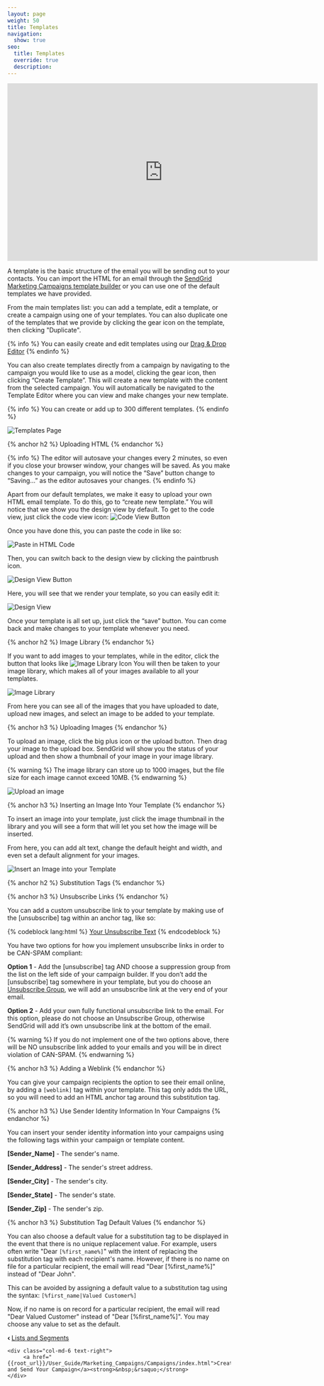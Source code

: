 ```yaml
---
layout: page
weight: 50
title: Templates
navigation:
  show: true
seo:
  title: Templates
  override: true
  description:
---
```


<iframe src="https://player.vimeo.com/video/120738522" width="700" height="400" frameborder="0" webkitallowfullscreen mozallowfullscreen allowfullscreen></iframe>

A template is the basic structure of the email you will be sending out to your contacts. You can import the HTML for an
email through the [SendGrid Marketing Campaigns template builder]({{site.marketing_campaigns_url}}/templates) or you can use one of the default templates we have provided.

From the main templates list: you can add a template, edit a template, or create a campaign using one of your templates. You can also duplicate one of the templates that we provide by clicking the gear icon on the template, then clicking "Duplicate".

{% info %}
You can easily create and edit templates using our [Drag & Drop Editor]({{root_url}}/User_Guide/Marketing_Campaigns/drag_drop.html)
{% endinfo %}

You can also create templates directly from a campaign by navigating to the campaign you would like to use as a model, clicking the gear icon, then clicking “Create Template”. This will create a new template with the content from the selected campaign. You will automatically be navigated to the Template Editor where you can view and make changes your new template.

{% info %}
You can create or add up to 300 different templates.
{% endinfo %}

![]({{root_url}}/images/templates_1.png "Templates Page")

{% anchor h2 %}
Uploading HTML
{% endanchor %}

{% info %}
The editor will autosave your changes every 2 minutes, so even if you close your browser window, your changes will be saved. As you make changes to your campaign, you will notice the “Save” button change to “Saving…” as the editor autosaves your changes.
{% endinfo %}

Apart from our default templates, we make it easy to upload your own HTML email template. To do this, go to “create new template.” You will notice that we show you the design view by default. To get to the code view, just click the code view icon: ![]({{root_url}}/images/templates_2.png "Code View Button")

Once you have done this, you can paste the code in like so:

![]({{root_url}}/images/templates_3.png "Paste in HTML Code")

Then, you can switch back to the design view by clicking the paintbrush icon.

![]({{root_url}}/images/templates_4.png "Design View Button")

Here, you will see that we render your template, so you can easily edit it:

![]({{root_url}}/images/templates_5.png "Design View")

Once your template is all set up, just click the “save” button. You can come back and make changes to your template whenever you need.

{% anchor h2 %}
Image Library
{% endanchor %}

If you want to add images to your templates, while in the editor, click the button that looks like ![]({{root_url}}/images/image_library_icon.png "Image Library Icon")  You will then be taken to your image library,
which makes all of your images available to all your templates.

![]({{root_url}}/images/image_library_2.png "Image Library")

From here you can see all of the images that you have uploaded to date, upload new images, and select an image to be added to your template.

{% anchor h3 %}
Uploading Images
{% endanchor %}

To upload an image, click the big plus icon or the upload button. Then drag your image to the upload box. SendGrid
will show you the status of your upload and then show a thumbnail of your image in your image library.

{% warning %}
The image library can store up to 1000 images, but the file size for each image cannot exceed 10MB.
{% endwarning %}

![]({{root_url}}/images/image_library_3.png "Upload an image")

{% anchor h3 %}
Inserting an Image Into Your Template
{% endanchor %}

To insert an image into your template, just click the image thumbnail in the library and you will see a form that will let you set how the image will be inserted.

From here, you can add  alt text, change the default height and width, and even set a default alignment for your images.

![]({{root_url}}/images/image_library_1.png "Insert an Image into your Template")

{% anchor h2 %}
Substitution Tags
{% endanchor %}

{% anchor h3 %}
Unsubscribe Links
{% endanchor %}

You can add a custom unsubscribe link to your template by making use of the [unsubscribe] tag within an anchor tag, like so:

{% codeblock lang:html %}
<a href="[Unsubscribe]">Your Unsubscribe Text</a>
{% endcodeblock %}

You have two options for how you implement unsubscribe links in order to be CAN-SPAM compliant:

**Option 1** - Add the [unsubscribe] tag AND choose a suppression group from the list on the left side of your campaign
builder. If you don’t add the [unsubscribe] tag somewhere in your template, but you do choose an [Unsubscribe Group]({{root_url}}/User_Guide/Email_Deliverability/Subscription_Tracking/index.html), we will
add an unsubscribe link at the very end of your email.

**Option 2** - Add your own fully functional unsubscribe link to the email. For this option, please do not choose an Unsubscribe Group, otherwise SendGrid will add it’s own unsubscribe link at the bottom of the email.

{% warning %}
If you do not implement one of the two options above, there will be NO unsubscribe link added to your emails and you will
be in direct violation of CAN-SPAM.
{% endwarning %}

{% anchor h3 %}
Adding a Weblink
{% endanchor %}

You can give your campaign recipients the option to see their email online, by adding a ```[weblink]``` tag within your template. This tag only adds the URL, so you will need to add an HTML anchor tag around this substitution tag.

{% anchor h3 %}
Use Sender Identity Information In Your Campaigns
{% endanchor %}

You can insert your sender identity information into your campaigns using the following tags within your campaign or template content.

**[Sender_Name]** - The sender's name.

**[Sender_Address]** - The sender's street address.

**[Sender_City]** - The sender's city.

**[Sender_State]** - The sender's state.

**[Sender_Zip]** - The sender's zip.

{% anchor h3 %}
Substitution Tag Default Values
{% endanchor %}

You can also choose a default value for a substitution tag to be displayed in the event that there is no unique replacement value. For example, users often write "Dear `[%first_name%]`" with the intent of replacing the substitution tag with each recipient's name. However, if there is no name on file for a particular recipient, the email will read "Dear [%first_name%]" instead of "Dear John".

This can be avoided by assigning a default value to a substitution tag using the syntax: `[%first_name|Valued Customer%]`

Now, if no name is on record for a particular recipient, the email will read "Dear Valued Customer" instead of "Dear [%first_name%]". You may choose any value to set as the default.


<div class="row">
    <div class="col-md-6 text-left">
        <strong>&lsaquo;&nbsp;</strong><a href="{{root_url}}/User_Guide/Marketing_Campaigns/lists.html">Lists and Segments</a>
    </div>

    <div class="col-md-6 text-right">
         <a href="{{root_url}}/User_Guide/Marketing_Campaigns/Campaigns/index.html">Create and Send Your Campaign</a><strong>&nbsp;&rsaquo;</strong>
    </div>
</div>
